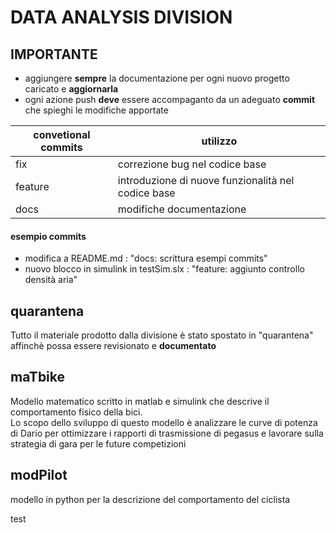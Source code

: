 # DATA ANALYSIS DIVISION 

## IMPORTANTE 

- aggiungere **sempre** la documentazione per ogni nuovo progetto caricato e **aggiornarla**
- ogni azione push **deve** essere accompaganto da un adeguato **commit** che spieghi le modifiche apportate



| convetional commits |                     utilizzo                       |
|---------------------|----------------------------------------------------|
| fix                 | correzione bug nel codice base                     |
| feature             | introduzione di nuove funzionalità nel codice base |
| docs                | modifiche documentazione                           |


#### esempio commits
- modifica a README.md : "docs: scrittura esempi commits"
- nuovo blocco in simulink in testSim.slx : "feature: aggiunto controllo densità aria"



## quarantena

Tutto il materiale prodotto dalla divisione è stato spostato in "quarantena" affinchè possa essere revisionato e __documentato__

## maTbike

Modello matematico scritto in matlab e simulink che descrive il comportamento fisico della bici.\
Lo scopo dello sviluppo di questo modello è analizzare le curve di potenza di Dario per ottimizzare i rapporti di trasmissione di pegasus e lavorare sulla strategia di gara per le future competizioni

## modPilot

modello in python per la descrizione del comportamento del ciclista

test